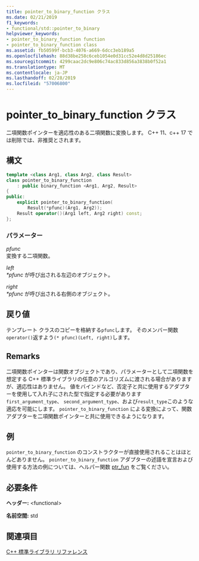 ```yaml
---
title: pointer_to_binary_function クラス
ms.date: 02/21/2019
f1_keywords:
- functional/std::pointer_to_binary
helpviewer_keywords:
- pointer_to_binary_function function
- pointer_to_binary_function class
ms.assetid: fb50599f-bcb3-4076-a669-6dcc3eb189a5
ms.openlocfilehash: 88d38be258c6ceb1054e0d31cc52e4d8d25186ec
ms.sourcegitcommit: 4299caac2dc9e806c74ac833d856a3838b0f52a1
ms.translationtype: MT
ms.contentlocale: ja-JP
ms.lasthandoff: 02/28/2019
ms.locfileid: "57006800"
---
```

# <a name="pointertobinaryfunction-class"></a>pointer_to_binary_function クラス

二項関数ポインターを適応性のある二項関数に変換します。 C++ 11、c++ 17 では削除では、非推奨とされます。

## <a name="syntax"></a>構文

```cpp
template <class Arg1, class Arg2, class Result>
class pointer_to_binary_function
    : public binary_function <Arg1, Arg2, Result>
{
public:
    explicit pointer_to_binary_function(
        Result(*pfunc)(Arg1, Arg2));
    Result operator()(Arg1 left, Arg2 right) const;
};
```

### <a name="parameters"></a>パラメーター

*pfunc*<br/>
変換する二項関数。

*left*<br/>
*\*pfunc* が呼び出される左辺のオブジェクト。

*right*<br/>
*\*pfunc* が呼び出される右側のオブジェクト。

## <a name="return-value"></a>戻り値

テンプレート クラスのコピーを格納する`pfunc`します。 そのメンバー関数`operator()`返すよう`(* pfunc)(Left, right)`します。

## <a name="remarks"></a>Remarks

二項関数ポインターは関数オブジェクトであり、パラメーターとして二項関数を想定する C++ 標準ライブラリの任意のアルゴリズムに渡される場合がありますが、適応性はありません。 値をバインドなど、否定子と共に使用するアダプターを使用して入れ子にされた型で指定する必要があります`first_argument_type`、 `second_argument_type`、および`result_type`このような適応を可能にします。 `pointer_to_binary_function` による変換によって、関数アダプターを二項関数ポインターと共に使用できるようになります。

## <a name="example"></a>例

`pointer_to_binary_function` のコンストラクターが直接使用されることはほとんどありません。 `pointer_to_binary_function` アダプターの述語を宣言および使用する方法の例については、ヘルパー関数 [ptr_fun](../standard-library/functional-functions.md#ptr_fun) をご覧ください。

## <a name="requirements"></a>必要条件

**ヘッダー:** \<functional>

**名前空間:** std

## <a name="see-also"></a>関連項目

[C++ 標準ライブラリ リファレンス](../standard-library/cpp-standard-library-reference.md)<br/>
